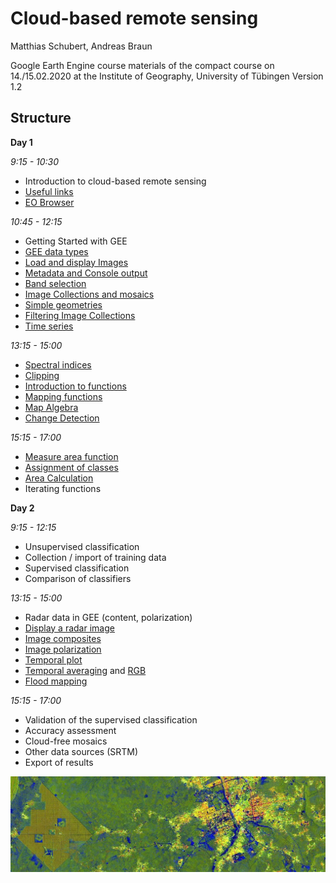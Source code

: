 # Cloud-based remote sensing
Matthias Schubert, Andreas Braun

Google Earth Engine course materials of the compact course on 14./15.02.2020 at the Institute of Geography, University of Tübingen
Version 1.2

## Structure

**Day 1**

*9:15 - 10:30*
- Introduction to cloud-based remote sensing
- [Useful links](https://github.com/Geo-Uni-Tuebingen/GEE/blob/master/useful_links.md)
- [EO Browser](https://apps.sentinel-hub.com/eo-browser/)

*10:45 - 12:15*
- Getting Started with GEE
- [GEE data types](https://github.com/Geo-Uni-Tuebingen/GEE/blob/master/scripts/S2_GEE_data_types.js)
- [Load and display Images](https://github.com/Geo-Uni-Tuebingen/GEE/blob/master/scripts/S2_Load_and_display_images.js)
- [Metadata and Console output](https://github.com/Geo-Uni-Tuebingen/GEE/blob/master/scripts/S2_Metadata_and_Console_output.js)
- [Band selection](https://github.com/Geo-Uni-Tuebingen/GEE/blob/master/scripts/S2_Band_selection.js)
- [Image Collections and mosaics](https://github.com/Geo-Uni-Tuebingen/GEE/blob/master/scripts/S2_Image_Collections_and_mosaics.js)
- [Simple geometries](https://github.com/Geo-Uni-Tuebingen/GEE/blob/master/scripts/S2_Simple_geometries.js)
- [Filtering Image Collections](https://github.com/Geo-Uni-Tuebingen/GEE/blob/master/scripts/S2_Filtering_Image_Collections.js)
- [Time series](https://github.com/Geo-Uni-Tuebingen/GEE/blob/master/scripts/S2_Time_series.js)

*13:15 - 15:00* 
- [Spectral indices](https://github.com/Geo-Uni-Tuebingen/GEE/blob/master/scripts/S2_Spectral_indices.js) 
- [Clipping](https://github.com/Geo-Uni-Tuebingen/GEE/blob/master/scripts/S2_Clipping.js)
- [Introduction to functions](https://github.com/Geo-Uni-Tuebingen/GEE/blob/master/scripts/S2_Introduction_to_functions.js)
- [Mapping functions](https://github.com/Geo-Uni-Tuebingen/GEE/blob/master/scripts/S2_Mapping_functions.js)
- [Map Algebra](https://github.com/Geo-Uni-Tuebingen/GEE/blob/master/scripts/S2_Map_Algebra.js)
- [Change Detection](https://github.com/Geo-Uni-Tuebingen/GEE/blob/master/scripts/S2_Change_detection.js)

*15:15 - 17:00*
- [Measure area function](https://github.com/Geo-Uni-Tuebingen/GEE/blob/master/scripts/S2_Measure_area_function.js)
- [Assignment of classes](https://github.com/Geo-Uni-Tuebingen/GEE/blob/master/scripts/S2_Assignment_of_classes.js)
- [Area Calculation](https://github.com/Geo-Uni-Tuebingen/GEE/blob/master/scripts/S2_Calculation_of_area.js)
- Iterating functions

**Day 2**

*9:15 - 12:15*
- Unsupervised classification
- Collection / import of training data
- Supervised classification
- Comparison of classifiers

*13:15 - 15:00*
- Radar data in GEE (content, polarization)
- [Display a radar image](https://github.com/Geo-Uni-Tuebingen/GEE/blob/master/scripts/S1_single_image.js)
- [Image composites](https://github.com/Geo-Uni-Tuebingen/GEE/blob/master/scripts/S1_image_composite.js)
- [Image polarization](https://github.com/Geo-Uni-Tuebingen/GEE/blob/master/scripts/S1_polarization)
- [Temporal plot](https://github.com/Geo-Uni-Tuebingen/GEE/blob/master/scripts/S1_temporal_plot.js)
- [Temporal averaging](https://github.com/Geo-Uni-Tuebingen/GEE/blob/master/scripts/S1_temporal_average.js) and [RGB](https://github.com/Geo-Uni-Tuebingen/GEE/blob/master/scripts/S1_temporal_average_RGB.js)
- [Flood mapping](https://github.com/Geo-Uni-Tuebingen/GEE/blob/master/scripts/S1_flood_mapping.js)

*15:15 - 17:00*
- Validation of the supervised classification
- Accuracy assessment
- Cloud-free mosaics
- Other data sources (SRTM)
- Export of results


![Palm Oil plantations near a city in Nigeria](https://github.com/Geo-Uni-Tuebingen/GEE/blob/master/imgs/PalmOil%20thin.jpg)
